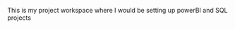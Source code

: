 This is my project workspace where I would be setting up powerBI and SQL projects



<!---
ivan-jacob/ivan-jacob is a ✨ special ✨ repository because its `README.md` (this file) appears on your GitHub profile.
You can click the Preview link to take a look at your changes.
--->
